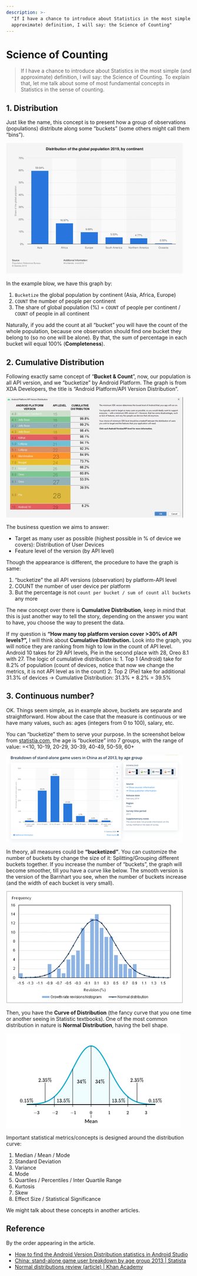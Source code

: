 ```yaml
---
description: >-
  "If I have a chance to introduce about Statistics in the most simple (and
  approximate) definition, I will say: the Science of Counting"
---
```


# Science of Counting

> If I have a chance to introduce about Statistics in the most simple \(and approximate\) definition, I will say: the Science of Counting. To explain that, let me talk about some of most fundamental concepts in Statistics in the sense of counting.

## 1. Distribution

Just like the name, this concept is to present how a group of observations \(populations\) distribute along some “buckets” \(some others might call them “bins”\).

![](../.gitbook/assets/picture1.png)

In the example blow, we have this graph by: 

1. `Bucketize` the global population by continent \(Asia, Africa, Europe\) 
2. `COUNT` the number of people per continent 
3. The share of global population \(%\) = `COUNT` of people per continent / `COUNT` of people in all continent

Naturally, if you add the count at all “bucket” you will have the count of the whole population, because one observation should find one bucket they belong to \(so no one will be alone\). By that, the sum of percentage in each bucket will equal 100% \(**Completeness**\).

## 2. Cumulative Distribution

Following exactly same concept of “**Bucket & Count**”, now, our population is all API version, and we “bucketize” by Android Platform. The graph is from XDA Developers, the title is “Android Platform/API Version Distribution”.

![](../.gitbook/assets/picture2.png)

The business question we aims to answer: 

* Target as many user as possible \(highest possible in % of device we covers\): Distribution of User Devices 
* Feature level of the version \(by API level\)

Though the appearance is different, the procedure to have the graph is same: 

1. “bucketize” the all API versions \(observation\) by platform-API level 
2. COUNT the number of user device per platform 
3. But the percentage is not `count per bucket / sum of count all buckets` any more

The new concept over there is **Cumulative Distribution**, keep in mind that this is just another way to tell the story, depending on the answer you want to have, you choose the way to present the data.

If my question is **“How many top platform version cover &gt;30% of API levels?”,** I will think about **Cumulative Distribution.** Look into the graph, you will notice they are ranking from high to low in the count of API level. Android 10 takes for 29 API levels, Pie in the second place with 28, Oreo 8.1 with 27. The logic of cumulative distribution is: 1. Top 1 \(Android\) take for 8.2% of population \(count of devices, notice that now we change the metrics, it is not API level as in the count\) 2. Top 2 \(Pie\) take for additional 31.3% of devices → Cumulative Distribution: 31.3% + 8.2% = 39.5%

## 3. Continuous number?

OK. Things seem simple, as in example above, buckets are separate and straightforward. How about the case that the measure is continuous or we have many values, such as: ages \(integers from 0 to 100\), salary, etc.

You can “bucketize” them to serve your purpose. In the screenshot below from [statistia.com](www.statistia.com), the age is “bucketize” into 7 groups, with the range of value: =&lt;10, 10-19, 20-29, 30-39, 40-49, 50-59, 60+

![](../.gitbook/assets/picture3.png)

In theory, all measures could be **“bucketized”**. You can customize the number of buckets by change the size of it: Splitting/Grouping different buckets together. If you increase the number of “buckets”, the graph will become smoother, till you have a curve like below. The smooth version is the version of the Barnhart you see, when the number of buckets increase \(and the width of each bucket is very small\).

![](../.gitbook/assets/picture4.png)

Then, you have the **Curve of Distribution** \(the fancy curve that you one time or another seeing in Statistic textbooks\). One of the most common distribution in nature is **Normal Distribution**, having the bell shape.

![](../.gitbook/assets/picture5.png)

Important statistical metrics/concepts is designed around the distribution curve: 

1. Median / Mean / Mode 
2. Standard Deviation 
3. Variance 
4. Mode 
5. Quartiles / Percentiles / Inter Quartile Range 
6. Kurtosis 
7. Skew 
8. Effect Size / Statistical Significance

We might talk about these concepts in another articles.

## Reference

By the order appearing in the article. 

* [How to find the Android Version Distribution statistics in Android Studio ](https://www.xda-developers.com/android-version-distribution-statistics-android-studio/#:~:text=Developers%20can%20find%20the%20latest,SDK%20version%20for%20their%20application.)
* [China: stand-alone game user breakdown by age group 2013 \| Statista ](https://www.statista.com/statistics/310433/china-stand-alone-game-user-breakdown-by-income/)
* [Normal distributions review \(article\) \| Khan Academy ](https://www.khanacademy.org/math/statistics-probability/modeling-distributions-of-data/normal-distributions-library/a/normal-distributions-review)

